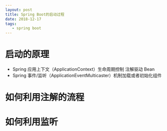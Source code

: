 ```yaml
---
layout: post
title: Spring Boot的启动过程
date: 2018-12-17
tags:
   - spring boot
---
```

# 启动的原理
- Spring 应用上下文（ApplicationContext）生命周期控制 注解驱动 Bean
- Spring 事件/监听（ApplicationEventMulticaster）机制加载或者初始化组件

# 如何利用注解的流程

# 如何利用监听
